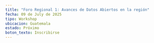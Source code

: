 ```yaml
---
title: "Foro Regional 1: Avances de Datos Abiertos en la región"
fecha: 09 de July de 2025
tipo: Workshop
ubicacion: Guatemala
estado: Próximo
boton_texto: Inscribirse
---
```

